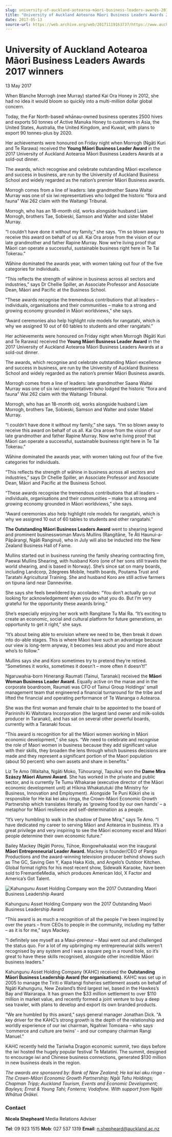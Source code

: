```yaml
---
slug: university-of-auckland-aotearoa-māori-business-leaders-awards-2017-winners
title: "University of Auckland Aotearoa Māori Business Leaders Awards 2017 winners"
date: 2017-05-13
source-url: https://web.archive.org/web/20171119163737/https://www.auckland.ac.nz/en/about/news-events-and-notices/news/news-2017/05/maori-business-leaders-awards-2017-winners.html
---
```

University of Auckland Aotearoa Māori Business Leaders Awards 2017 winners
==========================================================================

13 May 2017

When Blanche Morrogh (nee Murray) started Kai Ora Honey in 2012, she had no idea it would bloom so quickly into a multi-million dollar global concern.

Today, the Far North-based whānau-owned business operates 2500 hives and exports 50 tonnes of Active Manuka Honey to customers in Asia, the United States, Australia, the United Kingdom, and Kuwait, with plans to export 90 tonnes-plus by 2020.

Her achievements were honoured on Friday night when Morrogh (Ngāti Kuri and Te Rarawa) received the **Young Māori Business Leader Award** in the 2017 University of Auckland Aotearoa Māori Business Leaders Awards at a sold-out dinner.

The awards, which recognise and celebrate outstanding Māori excellence and success in business, are run by the University of Auckland Business School and widely regarded as the nation’s premier Māori Business awards.

Morrogh comes from a line of leaders: late grandmother Saana Waitai Murray was one of six iwi representatives who lodged the historic “flora and fauna” Wai 262 claim with the Waitangi Tribunal.

Morrogh, who has an 18-month old, works alongside husband Liam Morrogh, brothers Tae, Sobieski, Samson and Walter and sister Mabel Murray.

“I couldn’t have done it without my family,” she says. “I’m so blown away to receive this award on behalf of us all. Kai Ora arose from the vision of our late grandmother and father Rapine Murray. Now we’re living proof that Māori can operate a successful, sustainable business right here in Te Tai Tokerau.”

Wāhine dominated the awards year, with women taking out four of the five categories for individuals.

“This reflects the strength of wāhine in business across all sectors and industries,” says Dr Chellie Spiller, an Associate Professor and Associate Dean, Māori and Pacific at the Business School.

“These awards recognise the tremendous contributions that all leaders – individuals, organisations and their communities – make to a strong and growing economy grounded in Māori worldviews,” she says.

“Award ceremonies also help highlight role models for rangatahi, which is why we assigned 10 out of 60 tables to students and other rangatahi.”

Her achievements were honoured on Friday night when Morrogh (Ngāti Kuri and Te Rarawa) received the **Young Māori Business Leader Award** in the 2017 University of Auckland Aotearoa Māori Business Leaders Awards at a sold-out dinner.

The awards, which recognise and celebrate outstanding Māori excellence and success in business, are run by the University of Auckland Business School and widely regarded as the nation’s premier Māori Business awards.

Morrogh comes from a line of leaders: late grandmother Saana Waitai Murray was one of six iwi representatives who lodged the historic “flora and fauna” Wai 262 claim with the Waitangi Tribunal.

Morrogh, who has an 18-month old, works alongside husband Liam Morrogh, brothers Tae, Sobieski, Samson and Walter and sister Mabel Murray.

“I couldn’t have done it without my family,” she says. “I’m so blown away to receive this award on behalf of us all. Kai Ora arose from the vision of our late grandmother and father Rapine Murray. Now we’re living proof that Māori can operate a successful, sustainable business right here in Te Tai Tokerau.”

Wāhine dominated the awards year, with women taking out four of the five categories for individuals.

“This reflects the strength of wāhine in business across all sectors and industries,” says Dr Chellie Spiller, an Associate Professor and Associate Dean, Māori and Pacific at the Business School.

“These awards recognise the tremendous contributions that all leaders – individuals, organisations and their communities – make to a strong and growing economy grounded in Māori worldviews,” she says.

“Award ceremonies also help highlight role models for rangatahi, which is why we assigned 10 out of 60 tables to students and other rangatahi.”

**The Outstanding Māori Business Leaders Award** went to shearing legend and prominent businesswoman Mavis Mullins (Rangitāne, Te Āti Haunui-a-Pāpārangi, Ngāti Ranginui), who in July will also be inducted into the New Zealand Business Hall of Fame.

Mullins started out in business running the family shearing contracting firm, Paewai Mullins Shearing, with husband Koro (one of her sons still travels the world shearing, and is based in Norway). She’s since sat on many boards, including Landcorp, 2degrees Mobile, health boards, Poutama Trust and Taratahi Agricultural Training. She and husband Koro are still active farmers on tipuna land near Dannevirke.

She says she feels bewildered by accolades: “You don’t actually go out looking for acknowledgement when you do what you do. But I’m very grateful for the opportunity these awards bring.”

She’s especially enjoying her work with Rangitane Tu Mai Ra. “It’s exciting to create an economic, social and cultural platform for future generations, an opportunity to get it right,” she says.

“It’s about being able to envision where we need to be, then break it down into do-able stages. This is where Māori have such an advantage because our view is long-term anyway, it becomes less about you and more about who’s to follow.”

Mullins says she and Koro sometimes try to pretend they’re retired. “Sometimes it works, sometimes it doesn’t – more often it doesn’t!”

Ngaruwahia-born Hinerangi Raumati (Tainui, Taranaki) received the **Māori Woman Business Leader Award.** Equally active on the marae and in the corporate boardroom, Raumati was CFO of Tainui Group Holdings' small management team that engineered a financial turnaround for the tribe and lifted the financial and operating performance of Te Wananga o Aotearoa.

She was the first woman and female chair to be appointed to the board of Parininihi Ki Waitotara Incorporation (the largest land owner and milk-solids producer in Taranaki), and has sat on several other powerful boards, currently with a Taranaki focus.

“This award is recognition for all the Māori women working in Māori economic development,” she says. “We need to celebrate and recognise the role of Maori women in business because they add significant value with their skills, they broaden the lens through which business decisions are made and they represent a significant portion of the Maori population (about 50 percent) who own assets and share in benefits.”

Liz Te Amo (Waitaha, Ngāti Moko, Tūhourangi, Tapuika) won the **Dame Mira Szászy Māori Alumni Award.** She has worked in the private and public sector, and is currently Te Tumu Whakarae (executive director of the Māori economic development unit) at Hīkina Whakatutuki (the Ministry for Business, Innovation and Employment). Alongside Te Puni Kōkiri she is responsible for He kai kei aku ringa, the Crown-Māori Economic Growth Partnership which translates literally as ‘growing food by our own hands’ – a metaphor for Māori resilience and self-determination as a people.

“It’s very humbling to walk in the shadow of Dame Mira,” says Te Amo. “I have dedicated my career to serving Māori and Aotearoa in business. It’s a great privilege and very inspiring to see the Māori economy excel and Māori people determine their own economic future.”

Bailey Mackey (Ngāti Porou, Tūhoe, Rongowhakaata) won the inaugural **Māori Entrepreneurial Leader Award.** Mackey is founder/CEO of Pango Productions and the award-winning television producer behind shows such as The GC, Saving Gen Y, Kapa Haka Kids, and Angelo’s Outdoor Kitchen. Global format rights for his most recent show, Sidewalk Karaoke, have been sold to FremantleMedia, which produces American Idol, X Factor and America’s Got Talent.

![Kahungunu Asset Holding Company won the 2017 Outstanding Maori Business Leadership Award](https://www.auckland.ac.nz/en/about/news-events-and-notices/news/news-2017/05/maori-business-leaders-awards-2017-winners/_jcr_content/par/textimage_1/image.img.jpg/1496103413054.jpg "Kahungunu Asset Holding Company won the 2017 Outstanding Maori Business Leadership Award")

Kahungunu Asset Holding Company won the 2017 Outstanding Maori Business Leadership Award

“This award is as much a recognition of all the people I’ve been inspired by over the years – from CEOs to people in the community, including my father – as it is for me,” says Mackey.

“I definitely see myself as a Maui-preneur – Maui went out and challenged the status quo. For a lot of my upbringing my entrepreneurial skills weren’t recognised by any system and I was a square peg in a round hole, so it’s great to have these skills recognised, alongside other incredible Māori business leaders.”

Kahungunu Asset Holding Company (KAHC) received the **Outstanding Māori Business Leadership Award (for organisations).** KAHC was set up in 2005 to manage the Tiriti o Waitangi fisheries settlement assets on behalf of Ngāti Kahungunu, New Zealand’s third largest iwi, based in the Hawkes’s Bay and Wairarapa. It has grown the $33 million settlement to over $110 million in market value, and recently formed a joint venture to buy a deep sea trawler, with plans to develop and export its own branded products.

“We are humbled by this award,” says general manager Jonathan Dick. “A key driver for the KAHC’s strong growth is the depth of the relationship and worldly experience of our iwi chairman, Ngahiwi Tomoana – who says ‘commerce and culture are twins’ - and our company chairman Rangi Manuel.”

KAHC recently held the Taniwha Dragon economic summit, two days before the iwi hosted the hugely popular festival Te Matatini. The summit, designed to encourage iwi and Chinese business connections, generated $130 million in new business deals in the region.

_The awards are sponsored by: Bank of New Zealand; He kai kei aku ringa - The Crown-Māori Economic Growth Partnership; Ngāi Tahu Holdings; Chapman Tripp; Auckland Tourism, Events and Economic Development; Bayleys; Ernst & Young Tahi; Fonterra; Vodafone. With support from Ngāti Whātua Ōrākei._

### **Contact**

**Nicola Shepheard** Media Relations Adviser

**Tel**: 09 923 1515 **Mob**: 027 537 1319 **Email**: n.shepheard@auckland.ac.nz